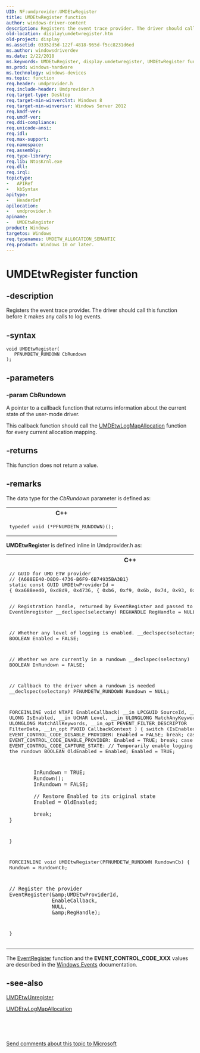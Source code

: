 ```yaml
---
UID: NF:umdprovider.UMDEtwRegister
title: UMDEtwRegister function
author: windows-driver-content
description: Registers the event trace provider. The driver should call this function before it makes any calls to log events.
old-location: display\umdetwregister.htm
old-project: display
ms.assetid: 03352d5d-122f-4818-965d-f5cc8231d6ed
ms.author: windowsdriverdev
ms.date: 2/22/2018
ms.keywords: UMDEtwRegister, display.umdetwregister, UMDEtwRegister function [Display Devices], umdprovider/UMDEtwRegister
ms.prod: windows-hardware
ms.technology: windows-devices
ms.topic: function
req.header: umdprovider.h
req.include-header: Umdprovider.h
req.target-type: Desktop
req.target-min-winverclnt: Windows 8
req.target-min-winversvr: Windows Server 2012
req.kmdf-ver: 
req.umdf-ver: 
req.ddi-compliance: 
req.unicode-ansi: 
req.idl: 
req.max-support: 
req.namespace: 
req.assembly: 
req.type-library: 
req.lib: NtosKrnl.exe
req.dll: 
req.irql: 
topictype:
-	APIRef
-	kbSyntax
apitype:
-	HeaderDef
apilocation:
-	umdprovider.h
apiname:
-	UMDEtwRegister
product: Windows
targetos: Windows
req.typenames: UMDETW_ALLOCATION_SEMANTIC
req.product: Windows 10 or later.
---
```


# UMDEtwRegister function


## -description


Registers the event trace provider. The driver should call this function before it makes any calls to log events.


## -syntax


````
void UMDEtwRegister(
   PFNUMDETW_RUNDOWN CbRundown
);
````


## -parameters




### -param CbRundown

A pointer to a callback function that returns information about the current state of the user-mode driver.

This callback function should call the <a href="..\umdprovider\nf-umdprovider-umdetwlogmapallocation.md">UMDEtwLogMapAllocation</a> function for every current allocation mapping.


## -returns



This function does not return a value.




## -remarks



The data type for the <i>CbRundown</i> parameter is defined as:

<div class="code"><span codelanguage="ManagedCPlusPlus"><table>
<tr>
<th>C++</th>
</tr>
<tr>
<td>
<pre>typedef void (*PFNUMDETW_RUNDOWN)();</pre>
</td>
</tr>
</table></span></div>
<b>UMDEtwRegister</b> is defined inline in Umdprovider.h as:

<div class="code"><span codelanguage="ManagedCPlusPlus"><table>
<tr>
<th>C++</th>
</tr>
<tr>
<td>
<pre>// GUID for UMD ETW provider
// {A688EE40-D8D9-4736-B6F9-6B74935BA3B1}
static const GUID UMDEtwProviderId = 
{ 0xa688ee40, 0xd8d9, 0x4736, { 0xb6, 0xf9, 0x6b, 0x74, 0x93, 0x5b, 0xa3, 0xb1 } };

// Registration handle, returned by EventRegister and passed to EventUnregister
__declspec(selectany) REGHANDLE RegHandle = NULL;

// Whether any level of logging is enabled.
__declspec(selectany) BOOLEAN Enabled = FALSE;

// Whether we are currently in a rundown
__declspec(selectany) BOOLEAN InRundown = FALSE;

// Callback to the driver when a rundown is needed
__declspec(selectany) PFNUMDETW_RUNDOWN Rundown = NULL;

FORCEINLINE void NTAPI EnableCallback(
  __in      LPCGUID SourceId,
  __in      ULONG IsEnabled,
  __in      UCHAR Level,
  __in      ULONGLONG MatchAnyKeyword,
  __in      ULONGLONG MatchAllKeywords,
  __in_opt  PEVENT_FILTER_DESCRIPTOR FilterData,
  __in_opt  PVOID CallbackContext
)
{
    switch (IsEnabled)
    {
        case EVENT_CONTROL_CODE_DISABLE_PROVIDER:
            Enabled = FALSE;
            break;
        case EVENT_CONTROL_CODE_ENABLE_PROVIDER:
            Enabled = TRUE;
            break;
        case EVENT_CONTROL_CODE_CAPTURE_STATE:
            // Temporarily enable logging during the rundown
            BOOLEAN OldEnabled = Enabled;
            Enabled = TRUE;
            
            InRundown = TRUE;
            Rundown();
            InRundown = FALSE;

            // Restore Enabled to its original state
            Enabled = OldEnabled;
            
            break;
    }
}

FORCEINLINE void UMDEtwRegister(PFNUMDETW_RUNDOWN RundownCb)
{
    Rundown = RundownCb;

    // Register the provider
    EventRegister(&amp;UMDEtwProviderId,
                  EnableCallback,
                  NULL,
                  &amp;RegHandle);
}</pre>
</td>
</tr>
</table></span></div>
The <a href="https://msdn.microsoft.com/6025c3a6-7d88-49dc-bbc3-655c172dde3c">EventRegister</a> function and the <b>EVENT_CONTROL_CODE_XXX</b> values are  described in the <a href="https://msdn.microsoft.com/c10baa8d-50b9-4fda-89d0-d00b1d9f5404">Windows Events</a> documentation.




## -see-also

<a href="..\umdprovider\nf-umdprovider-umdetwunregister.md">UMDEtwUnregister</a>



<a href="..\umdprovider\nf-umdprovider-umdetwlogmapallocation.md">UMDEtwLogMapAllocation</a>



 

 

<a href="mailto:wsddocfb@microsoft.com?subject=Documentation%20feedback [display\display]:%20UMDEtwRegister function%20 RELEASE:%20(2/22/2018)&amp;body=%0A%0APRIVACY STATEMENT%0A%0AWe use your feedback to improve the documentation. We don't use your email address for any other purpose, and we'll remove your email address from our system after the issue that you're reporting is fixed. While we're working to fix this issue, we might send you an email message to ask for more info. Later, we might also send you an email message to let you know that we've addressed your feedback.%0A%0AFor more info about Microsoft's privacy policy, see http://privacy.microsoft.com/en-us/default.aspx." title="Send comments about this topic to Microsoft">Send comments about this topic to Microsoft</a>

